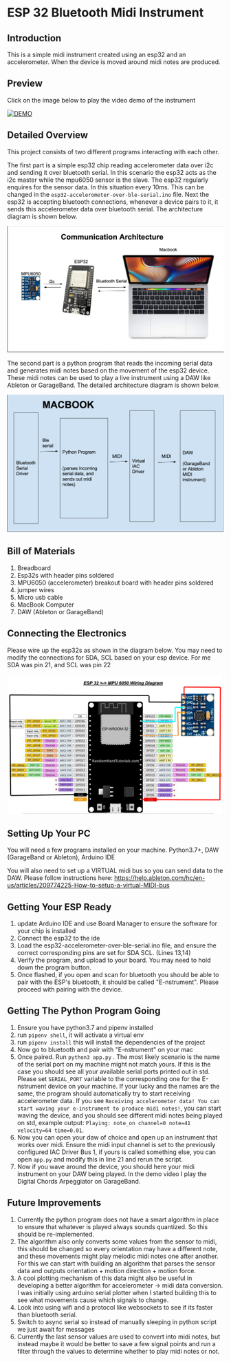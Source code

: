 # ESP 32 Bluetooth Midi Instrument

## Introduction

This is a simple midi instrument created using an esp32 and an accelerometer. When the device is moved around midi notes are produced.

## Preview

Click on the image below to play the video demo of the instrument

[![DEMO](images/preview.png)](https://youtu.be/KOrp2Lvx4k4 "DEMO")

## Detailed Overview

This project consists of two different programs interacting with each other.

The first part is a simple esp32 chip reading accelerometer data over i2c and sending it over bluetooth serial. In this scenario the esp32 acts as the i2c master while the mpu6050 sensor is the slave. The esp32 regularly enquires for the sensor data. In this situation every 10ms. This can be changed in the `esp32-accelerometer-over-ble-serial.ino` file. Next the esp32 is accepting bluetooth connections, whenever a device pairs to it, it sends this accelerometer data over bluetooth serial. The architecture diagram is shown below.

![Diagram 1](images/esp-mpu6050-mac-communication.png)

The second part is a python program that reads the incoming serial data and generates midi notes based on the movement of the esp32 device. These midi notes can be used to play a live instrument using a DAW like Ableton or GarageBand. The detailed architecture diagram is shown below.

![Diagram 2](images/mac-python-midi-communication.png)

## Bill of Materials

1. Breadboard
2. Esp32s with header pins soldered
3. MPU6050 (accelerometer) breakout board with header pins soldered
4. jumper wires
5. Micro usb cable
6. MacBook Computer
7. DAW (Ableton or GarageBand)

## Connecting the Electronics

Please wire up the esp32s as shown in the diagram below. You may need to modify the connections for SDA, SCL based on your esp device. For me SDA was pin 21, and SCL was pin 22

![Wiring](images/esp-mpu6050-wiring.png)

## Setting Up Your PC

You will need a few programs installed on your machine. Python3.7+, DAW (GarageBand or Ableton), Arduino IDE

You will also need to set up a VIRTUAL midi bus so you can send data to the DAW. Please follow instructions here: https://help.ableton.com/hc/en-us/articles/209774225-How-to-setup-a-virtual-MIDI-bus

## Getting Your ESP Ready

1. update Arduino IDE and use Board Manager to ensure the software for your chip is installed
2. Connect the esp32 to the ide
3. Load the esp32-accelerometer-over-ble-serial.ino file, and ensure the correct corresponding pins are set for SDA SCL. (Lines 13,14)
4. Verify the program, and upload to your board. You may need to hold down the program button.
5. Once flashed, if you open and scan for bluetooth you should be able to pair with the ESP's bluetooth, it should be called "E-nstrument". Please proceed with pairing with the device.

## Getting The Python Program Going

1. Ensure you have python3.7 and pipenv installed
2. run `pipenv shell`, it will activate a virtual env
3. run `pipenv install` this will install the dependencies of the project
4. Now go to bluetooth and pair with "E-nstrument" on your mac
5. Once paired. Run `python3 app.py` . The most likely scenario is the name of the serial port on my machine might not match yours. If this is the case you should see all your available serial ports printed out in std. Please set `SERIAL_PORT` variable to the corresponding one for the E-nstrument device on your machine. If your lucky and the names are the same, the program should automatically try to start receiving accelerometer data. If you see `Receiving accelerometer data! You can start waving your e-instrument to produce midi notes!`, you can start waving the device, and you should see different midi notes being played on std, example output: `Playing: note_on channel=0 note=41 velocity=64 time=0.01`.
6. Now you can open your daw of choice and open up an instrument that works over midi. Ensure the midi input channel is set to the previously configured IAC Driver Bus 1, if yours is called something else, you can open `app.py` and modify this in line 21 and rerun the script.
7. Now if you wave around the device, you should here your midi instrument on your DAW being played. In the demo video I play the Digital Chords Arpeggiator on GarageBand.

## Future Improvements

1. Currently the python program does not have a smart algorithm in place to ensure that whatever is played always sounds quantized. So this should be re-implemented.
2. The algorithm also only converts some values from the sensor to midi, this should be changed so every orientation may have a different note, and these movements might play melodic midi notes one after another. For this we can start with building an algorithm that parses the sensor data and outputs orientation + motion direction + motion force.
3. A cool plotting mechanism of this data might also be useful in developing a better algorithm for accelerometer -> midi data conversion. I was initially using arduino serial plotter when I started building this to see what movements cause which signals to change.
4. Look into using wifi and a protocol like websockets to see if its faster than bluetooth serial.
5. Switch to async serial so instead of manually sleeping in python script we just await for messages
6. Currently the last sensor values are used to convert into midi notes, but instead maybe it would be better to save a few signal points and run a filter through the values to determine whether to play midi notes or not.
